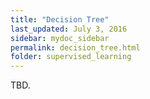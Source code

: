 ```yaml
---
title: "Decision Tree"
last_updated: July 3, 2016
sidebar: mydoc_sidebar
permalink: decision_tree.html
folder: supervised_learning
---
```


TBD.
